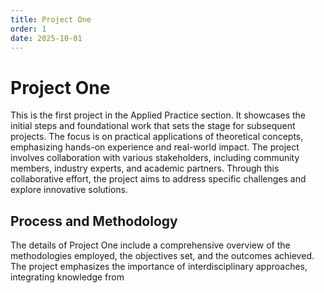 ```yaml
---
title: Project One
order: 1
date: 2025-10-01
---
```


# Project One

This is the first project in the Applied Practice section. It showcases the initial steps and foundational work that
sets the stage for subsequent projects. The focus is on practical applications of theoretical concepts, emphasizing
hands-on experience and real-world impact.
The project involves collaboration with various stakeholders, including community members, industry experts, and
academic partners. Through this collaborative effort, the project aims to address specific challenges and explore
innovative solutions.

## Process and Methodology

The details of Project One include a comprehensive overview of the methodologies employed, the objectives set, and the
outcomes achieved. The project emphasizes the importance of interdisciplinary approaches, integrating knowledge from